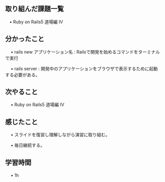 ## 取り組んだ課題一覧
    
 　• Ruby on Rails5 道場編 IV　

## 分かったこと
　 • rails new アプリケーション名 : Railsで開発を始めるコマンドをターミナルで実行

　 • rails server : 開発中のアプリケーションをブラウザで表示するために起動する必要がある。


## 次やること　

　 • Ruby on Rails5 道場編 IV


## 感じたこと

     
　 • スライドを復習し理解しながら演習に取り組む。


　 • 毎日継続する。
　


## 学習時間
　 • 1h
